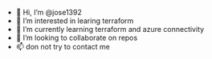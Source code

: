 - 👋 Hi, I’m @jose1392
- 👀 I’m interested in learing terraform
- 🌱 I’m currently learning terraform and azure connectivity
- 💞️ I’m looking to collaborate on repos
- 📫 don not try to contact me

<!---
jose1392/jose1392 is a ✨ special ✨ repository because its `README.md` (this file) appears on your GitHub profile.
You can click the Preview link to take a look at your changes.
--->
